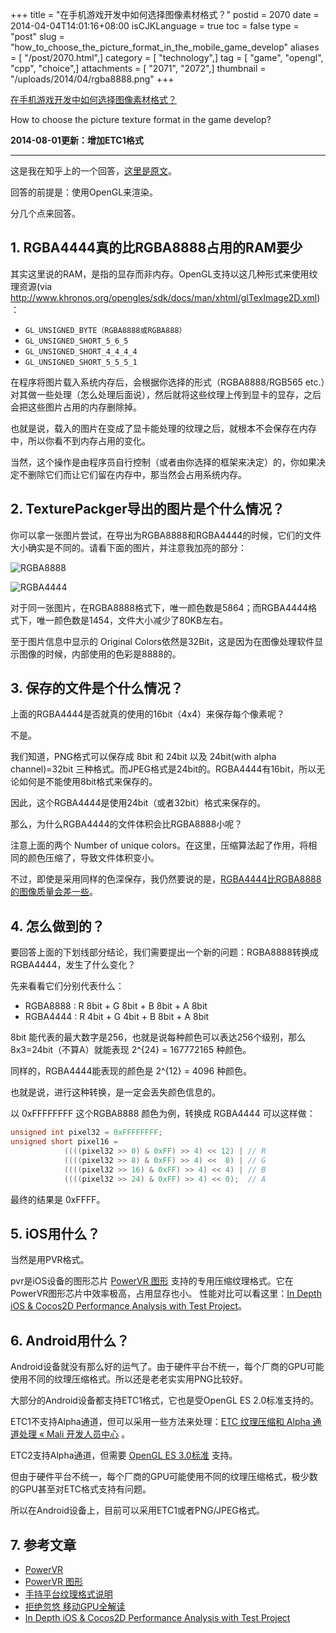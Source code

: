 +++
title = "在手机游戏开发中如何选择图像素材格式？"
postid = 2070
date = 2014-04-04T14:01:16+08:00
isCJKLanguage = true
toc = false
type = "post"
slug = "how_to_choose_the_picture_format_in_the_mobile_game_develop"
aliases = [ "/post/2070.html",]
category = [ "technology",]
tag = [ "game", "opengl", "cpp", "choice",]
attachments = [ "2071", "2072",]
thumbnail = "/uploads/2014/04/rgba8888.png"
+++


[在手机游戏开发中如何选择图像素材格式？](https://blog.zengrong.net/post/2070.html)

How to choose the picture texture format in the game develop?

**2014-08-01更新：增加ETC1格式**
<hr>

这是我在知乎上的一个回答，[这里是原文][2]。

回答的前提是：使用OpenGL来渲染。

分几个点来回答。

## 1. RGBA4444真的比RGBA8888占用的RAM要少

其实这里说的RAM，是指的显存而非内存。OpenGL支持以这几种形式来使用纹理资源(via <http://www.khronos.org/opengles/sdk/docs/man/xhtml/glTexImage2D.xml>)：

* `GL_UNSIGNED_BYTE（RGBA8888或RGBA888）`
* `GL_UNSIGNED_SHORT_5_6_5`
* `GL_UNSIGNED_SHORT_4_4_4_4`
* `GL_UNSIGNED_SHORT_5_5_5_1`

在程序将图片载入系统内存后，会根据你选择的形式（RGBA8888/RGB565 etc.）对其做一些处理（怎么处理后面说），然后就将这些纹理上传到显卡的显存，之后会把这些图片占用的内存删除掉。<!--more-->

也就是说，载入的图片在变成了显卡能处理的纹理之后，就根本不会保存在内存中，所以你看不到内存占用的变化。

当然，这个操作是由程序员自行控制（或者由你选择的框架来决定）的，你如果决定不删除它们而让它们留在内存中，那当然会占用系统内存。

## 2. TexturePackger导出的图片是个什么情况？

你可以拿一张图片尝试，在导出为RGBA8888和RGBA4444的时候，它们的文件大小确实是不同的。请看下面的图片，并注意我加亮的部分：

![RGBA8888](/uploads/2014/04/rgba8888.png)

![RGBA4444](/uploads/2014/04/rgba4444.png)

对于同一张图片，在RGBA8888格式下，唯一颜色数是5864；而RGBA4444格式下，唯一颜色数是1454，文件大小减少了80KB左右。

至于图片信息中显示的 Original Colors依然是32Bit，这是因为在图像处理软件显示图像的时候，内部使用的色彩是8888的。

## 3. 保存的文件是个什么情况？

上面的RGBA4444是否就真的使用的16bit（4x4）来保存每个像素呢？

不是。

我们知道，PNG格式可以保存成 8bit 和 24bit 以及 24bit(with alpha channel)=32bit 三种格式。而JPEG格式是24bit的。RGBA4444有16bit，所以无论如何是不能使用8bit格式来保存的。

因此，这个RGBA4444是使用24bit（或者32bit）格式来保存的。

那么，为什么RGBA4444的文件体积会比RGBA8888小呢？

注意上面的两个 Number of unique colors。在这里，压缩算法起了作用，将相同的颜色压缩了，导致文件体积变小。

不过，即使是采用同样的色深保存，我仍然要说的是，<u>RGBA4444比RGBA8888的图像质量会差一些</u>。

## 4. 怎么做到的？

要回答上面的下划线部分结论，我们需要提出一个新的问题：RGBA8888转换成RGBA4444，发生了什么变化？

先来看看它们分别代表什么：

* RGBA8888 : R 8bit + G 8bit + B 8bit + A 8bit
* RGBA4444 : R 4bit + G 4bit + B 8bit + A 8bit

8bit 能代表的最大数字是256，也就是说每种颜色可以表达256个级别，那么8x3=24bit（不算A）就能表现 2^{24} = 167772165 种颜色。

同样的，RGBA4444能表现的颜色是 2^{12} = 4096 种颜色。

也就是说，进行这种转换，是一定会丢失颜色信息的。

以 0xFFFFFFFF 这个RGBA8888 颜色为例，转换成 RGBA4444 可以这样做：

``` c++
unsigned int pixel32 = 0xFFFFFFFF;
unsigned short pixel16 = 
            ((((pixel32 >> 0) & 0xFF) >> 4) << 12) | // R
            ((((pixel32 >> 8) & 0xFF) >> 4) <<  8) | // G
            ((((pixel32 >> 16) & 0xFF) >> 4) << 4) | // B
            ((((pixel32 >> 24) & 0xFF) >> 4) << 0);  // A
```

最终的结果是 0xFFFF。

## 5. iOS用什么？

当然是用PVR格式。

pvr是iOS设备的图形芯片 [PowerVR 图形][4] 支持的专用压缩纹理格式。它在PowerVR图形芯片中效率极高，占用显存也小。
性能对比可以看这里：[In Depth iOS & Cocos2D Performance Analysis with Test Project][1]。

## 6. Android用什么？

Android设备就没有那么好的运气了。由于硬件平台不统一，每个厂商的GPU可能使用不同的纹理压缩格式。所以还是老老实实用PNG比较好。

大部分的Android设备都支持ETC1格式，它也是受OpenGL ES 2.0标准支持的。

ETC1不支持Alpha通道，但可以采用一些方法来处理：[ETC 纹理压缩和 Alpha 通道处理 « Mali 开发人员中心][7] 。

ETC2支持Alpha通道，但需要 [OpenGL ES 3.0标准][8] 支持。

但由于硬件平台不统一，每个厂商的GPU可能使用不同的纹理压缩格式，极少数的GPU甚至对ETC格式支持有问题。

所以在Android设备上，目前可以采用ETC1或者PNG/JPEG格式。

## 7. 参考文章

* [PowerVR][3]
* [PowerVR 图形][4]
* [手持平台纹理格式说明][5]
* [拒绝忽悠 移动GPU全解读][6]
* [In Depth iOS & Cocos2D Performance Analysis with Test Project][1]


[1]: http://www.learn-cocos2d.com/2011/11/depth-ios-cocos2d-performance-analysis-test-project/#image-formats
[2]: http://www.zhihu.com/question/23256637/answer/24099601
[3]: http://en.wikipedia.org/wiki/PowerVR
[4]: http://www.imgtec.com/cn/powervr/powervr-graphics.asp 
[5]: http://wiki.c3.91.com/index.php?title=%E6%89%8B%E6%8C%81%E5%B9%B3%E5%8F%B0%E7%BA%B9%E7%90%86%E6%A0%BC%E5%BC%8F%E8%AF%B4%E6%98%8E
[6]: http://www.igao7.com/1218-vv-gpu.html
[7]: http://malideveloper.arm.com/cn/develop-for-mali/sample-code/etcv1-texture-compression-and-alpha-channels/
[8]: https://www.khronos.org/news/press/khronos-releases-opengl-es-3.0-specification
